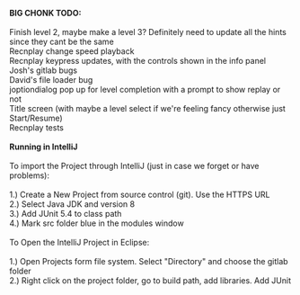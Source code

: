 **BIG CHONK TODO:**<br>
<br>
Finish level 2, maybe make a level 3? Definitely need to update all the hints since they cant be the same<br>
Recnplay change speed playback<br>
Recnplay keypress updates, with the controls shown in the info panel<br>
Josh's gitlab bugs<br>
David's file loader bug<br>
joptiondialog pop up for level completion with a prompt to show replay or not<br>
Title screen (with maybe a level select if we're feeling fancy otherwise just Start/Resume)<br>
Recnplay tests<br>
<br>
**Running in IntelliJ** <br>
<br>
To import the Project through IntelliJ (just in case we forget or have problems): <br>
<br>
1.) Create a New Project from source control (git). Use the HTTPS URL <br>
2.) Select Java JDK and version 8<br>
3.) Add JUnit 5.4 to class path<br>
4.) Mark src folder blue in the modules window<br>
<br>
To Open the IntelliJ Project in Eclipse: <br>
<br>
1.) Open Projects form file system. Select "Directory" and choose the gitlab folder <br>
2.) Right click on the project folder, go to build path, add libraries. Add JUnit <br>
<br>